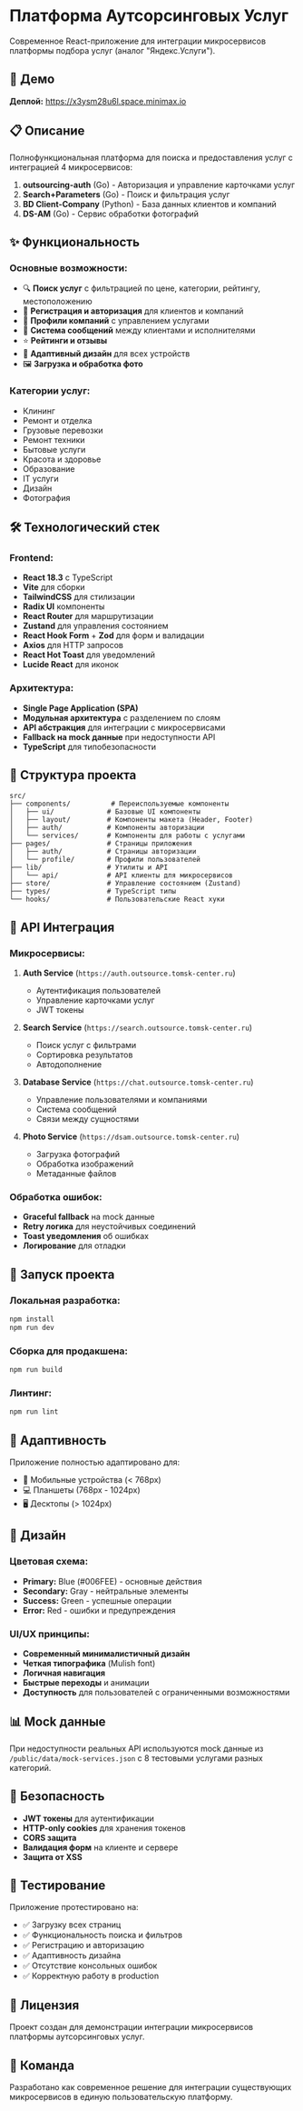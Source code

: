 # Платформа Аутсорсинговых Услуг

Современное React-приложение для интеграции микросервисов платформы подбора услуг (аналог "Яндекс.Услуги").

## 🚀 Демо

**Деплой:** https://x3ysm28u6l.space.minimax.io

## 📋 Описание

Полнофункциональная платформа для поиска и предоставления услуг с интеграцией 4 микросервисов:

1. **outsourcing-auth** (Go) - Авторизация и управление карточками услуг
2. **Search+Parameters** (Go) - Поиск и фильтрация услуг
3. **BD Client-Company** (Python) - База данных клиентов и компаний
4. **DS-AM** (Go) - Сервис обработки фотографий

## ✨ Функциональность

### Основные возможности:
- 🔍 **Поиск услуг** с фильтрацией по цене, категории, рейтингу, местоположению
- 👤 **Регистрация и авторизация** для клиентов и компаний
- 🏢 **Профили компаний** с управлением услугами
- 💬 **Система сообщений** между клиентами и исполнителями
- ⭐ **Рейтинги и отзывы**
- 📱 **Адаптивный дизайн** для всех устройств
- 🖼️ **Загрузка и обработка фото**

### Категории услуг:
- Клининг
- Ремонт и отделка
- Грузовые перевозки
- Ремонт техники
- Бытовые услуги
- Красота и здоровье
- Образование
- IT услуги
- Дизайн
- Фотография

## 🛠️ Технологический стек

### Frontend:
- **React 18.3** с TypeScript
- **Vite** для сборки
- **TailwindCSS** для стилизации
- **Radix UI** компоненты
- **React Router** для маршрутизации
- **Zustand** для управления состоянием
- **React Hook Form** + **Zod** для форм и валидации
- **Axios** для HTTP запросов
- **React Hot Toast** для уведомлений
- **Lucide React** для иконок

### Архитектура:
- **Single Page Application (SPA)**
- **Модульная архитектура** с разделением по слоям
- **API абстракция** для интеграции с микросервисами
- **Fallback на mock данные** при недоступности API
- **TypeScript** для типобезопасности

## 📁 Структура проекта

```
src/
├── components/          # Переиспользуемые компоненты
│   ├── ui/             # Базовые UI компоненты
│   ├── layout/         # Компоненты макета (Header, Footer)
│   ├── auth/           # Компоненты авторизации
│   └── services/       # Компоненты для работы с услугами
├── pages/              # Страницы приложения
│   ├── auth/           # Страницы авторизации
│   └── profile/        # Профили пользователей
├── lib/                # Утилиты и API
│   └── api/            # API клиенты для микросервисов
├── store/              # Управление состоянием (Zustand)
├── types/              # TypeScript типы
└── hooks/              # Пользовательские React хуки
```

## 🔧 API Интеграция

### Микросервисы:
1. **Auth Service** (`https://auth.outsource.tomsk-center.ru`)
   - Аутентификация пользователей
   - Управление карточками услуг
   - JWT токены

2. **Search Service** (`https://search.outsource.tomsk-center.ru`)
   - Поиск услуг с фильтрами
   - Сортировка результатов
   - Автодополнение

3. **Database Service** (`https://chat.outsource.tomsk-center.ru`)
   - Управление пользователями и компаниями
   - Система сообщений
   - Связи между сущностями

4. **Photo Service** (`https://dsam.outsource.tomsk-center.ru`)
   - Загрузка фотографий
   - Обработка изображений
   - Метаданные файлов

### Обработка ошибок:
- **Graceful fallback** на mock данные
- **Retry логика** для неустойчивых соединений
- **Toast уведомления** об ошибках
- **Логирование** для отладки

## 🚀 Запуск проекта

### Локальная разработка:
```bash
npm install
npm run dev
```

### Сборка для продакшена:
```bash
npm run build
```

### Линтинг:
```bash
npm run lint
```

## 📱 Адаптивность

Приложение полностью адаптировано для:
- 📱 Мобильные устройства (< 768px)
- 💻 Планшеты (768px - 1024px)
- 🖥️ Десктопы (> 1024px)

## 🎨 Дизайн

### Цветовая схема:
- **Primary:** Blue (#006FEE) - основные действия
- **Secondary:** Gray - нейтральные элементы
- **Success:** Green - успешные операции
- **Error:** Red - ошибки и предупреждения

### UI/UX принципы:
- **Современный минималистичный дизайн**
- **Четкая типографика** (Mulish font)
- **Логичная навигация**
- **Быстрые переходы** и анимации
- **Доступность** для пользователей с ограниченными возможностями

## 📊 Mock данные

При недоступности реальных API используются mock данные из `/public/data/mock-services.json` с 8 тестовыми услугами разных категорий.

## 🔐 Безопасность

- **JWT токены** для аутентификации
- **HTTP-only cookies** для хранения токенов
- **CORS защита**
- **Валидация форм** на клиенте и сервере
- **Защита от XSS**

## 🧪 Тестирование

Приложение протестировано на:
- ✅ Загрузку всех страниц
- ✅ Функциональность поиска и фильтров
- ✅ Регистрацию и авторизацию
- ✅ Адаптивность дизайна
- ✅ Отсутствие консольных ошибок
- ✅ Корректную работу в production

## 📝 Лицензия

Проект создан для демонстрации интеграции микросервисов платформы аутсорсинговых услуг.

## 👥 Команда

Разработано как современное решение для интеграции существующих микросервисов в единую пользовательскую платформу.
